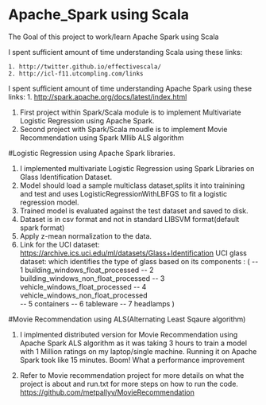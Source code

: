 # Apache_Spark using Scala
The Goal of this project to work/learn Apache Spark using Scala

I spent sufficient amount of time understanding Scala using these links:
    
    1. http://twitter.github.io/effectivescala/
    2. http://icl-f11.utcompling.com/links
    
I spent sufficient amount of time understanding Apache Spark using these links:
    1. http://spark.apache.org/docs/latest/index.html
    
1. First project within Spark/Scala module is to implement Multivariate Logistic Regression using Apache Spark.
2. Second project with Spark/Scala moudle is to implement Movie Recommendation using Spark Mllib ALS algorithm

#Logistic Regression using Apache Spark libraries.

1. I implemented multivariate Logistic Regression using Spark Libraries on Glass Identification Dataset.
2. Model should load a sample multiclass dataset,splits it into trainining and test 
   and uses LogisticRegressionWithLBFGS to fit a logistic regression model.
3. Trained model is evaluated against the test dataset and saved to disk.
4. Dataset is in csv format and not in standard LIBSVM format(default spark format)
5. Apply z-mean normalization to the data.
6. Link for the UCI dataset: https://archive.ics.uci.edu/ml/datasets/Glass+Identification
  UCI glass dataset: which identifies the type of glass based on its components :
            ( -- 1 building_windows_float_processed
              -- 2 building_windows_non_float_processed
              -- 3 vehicle_windows_float_processed
              -- 4 vehicle_windows_non_float_processed  
              -- 5 containers
              -- 6 tableware
              -- 7 headlamps  ) 
  
#Movie Recommendation using ALS(Alternating Least Sqaure algorithm)

1. I implmented distributed version for Movie Recommendation using Apache Spark ALS algorithm as it was taking 3 hours to train a model with 1 Million ratings on my laptop/single machine. Running it on Apache Spark took like 15 minutes. Boom! What a performance improvement

2. Refer to Movie recommendation project for more details on what the project is about and run.txt for more steps on how to run the code.
https://github.com/metpallyv/MovieRecommendation
